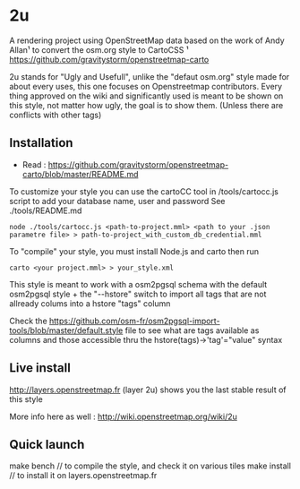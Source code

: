 # 2u

A rendering project using OpenStreetMap data based on the work of Andy Allan¹ to convert the osm.org style to CartoCSS
¹ https://github.com/gravitystorm/openstreetmap-carto

2u stands for "Ugly and Usefull", unlike the "defaut osm.org" style made for about every uses, this one focuses on Openstreetmap contributors. Every thing approved 
on the wiki and significantly used is meant to be shown on this style, not matter how ugly, the goal is to show them. (Unless there are conflicts with other tags)

## Installation
* Read : https://github.com/gravitystorm/openstreetmap-carto/blob/master/README.md

To customize your style you can use the cartoCC tool in /tools/cartocc.js script to add your database name, user and password
See ./tools/README.md

```
node ./tools/cartocc.js <path-to-project.mml> <path to your .json parametre file> > path-to-project_with_custom_db_credential.mml
```

To "compile" your style, you must install Node.js and carto
then run 
```
carto <your project.mml> > your_style.xml
```

This style is meant to work with a osm2pgsql schema with the default osm2pgsql style + the "--hstore" switch to import all tags that are not
allready colums into a hstore "tags" column

Check the https://github.com/osm-fr/osm2pgsql-import-tools/blob/master/default.style file to see what are tags available as columns and those accessible thru
the hstore(tags)->'tag'="value" syntax

## Live install

http://layers.openstreetmap.fr (layer 2u) shows you the last stable result of this style

More info here as well : http://wiki.openstreetmap.org/wiki/2u

## Quick launch

  make bench    // to compile the style, and check it on various tiles
  make install  // to install it on layers.openstreetmap.fr

